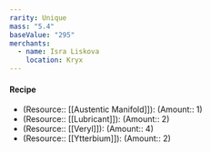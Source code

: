 ```yaml
---
rarity: Unique
mass: "5.4"
baseValue: "295"
merchants:
  - name: Isra Liskova
    location: Kryx
---
```

#### Recipe
- (Resource:: [[Austentic Manifold]]): (Amount:: 1)
- (Resource:: [[Lubricant]]): (Amount:: 2)
- (Resource:: [[Veryl]]): (Amount:: 4)
- (Resource:: [[Ytterbium]]): (Amount:: 2)
